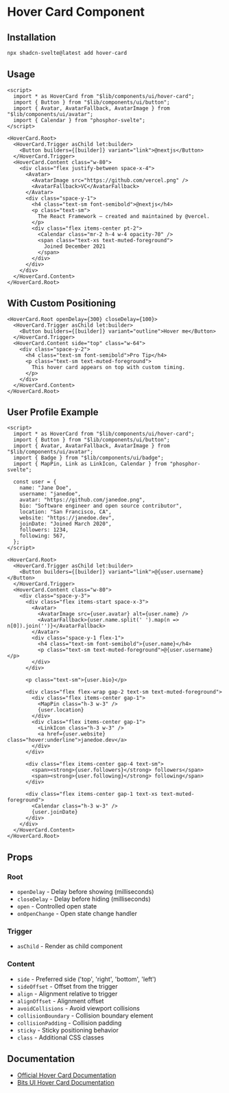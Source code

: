 # Hover Card Component

## Installation

```bash
npx shadcn-svelte@latest add hover-card
```

## Usage

```svelte
<script>
  import * as HoverCard from "$lib/components/ui/hover-card";
  import { Button } from "$lib/components/ui/button";
  import { Avatar, AvatarFallback, AvatarImage } from "$lib/components/ui/avatar";
  import { Calendar } from "phosphor-svelte";
</script>

<HoverCard.Root>
  <HoverCard.Trigger asChild let:builder>
    <Button builders={[builder]} variant="link">@nextjs</Button>
  </HoverCard.Trigger>
  <HoverCard.Content class="w-80">
    <div class="flex justify-between space-x-4">
      <Avatar>
        <AvatarImage src="https://github.com/vercel.png" />
        <AvatarFallback>VC</AvatarFallback>
      </Avatar>
      <div class="space-y-1">
        <h4 class="text-sm font-semibold">@nextjs</h4>
        <p class="text-sm">
          The React Framework – created and maintained by @vercel.
        </p>
        <div class="flex items-center pt-2">
          <Calendar class="mr-2 h-4 w-4 opacity-70" />
          <span class="text-xs text-muted-foreground">
            Joined December 2021
          </span>
        </div>
      </div>
    </div>
  </HoverCard.Content>
</HoverCard.Root>
```

## With Custom Positioning

```svelte
<HoverCard.Root openDelay={300} closeDelay={100}>
  <HoverCard.Trigger asChild let:builder>
    <Button builders={[builder]} variant="outline">Hover me</Button>
  </HoverCard.Trigger>
  <HoverCard.Content side="top" class="w-64">
    <div class="space-y-2">
      <h4 class="text-sm font-semibold">Pro Tip</h4>
      <p class="text-sm text-muted-foreground">
        This hover card appears on top with custom timing.
      </p>
    </div>
  </HoverCard.Content>
</HoverCard.Root>
```

## User Profile Example

```svelte
<script>
  import * as HoverCard from "$lib/components/ui/hover-card";
  import { Button } from "$lib/components/ui/button";
  import { Avatar, AvatarFallback, AvatarImage } from "$lib/components/ui/avatar";
  import { Badge } from "$lib/components/ui/badge";
  import { MapPin, Link as LinkIcon, Calendar } from "phosphor-svelte";
  
  const user = {
    name: "Jane Doe",
    username: "janedoe",
    avatar: "https://github.com/janedoe.png",
    bio: "Software engineer and open source contributor",
    location: "San Francisco, CA",
    website: "https://janedoe.dev",
    joinDate: "Joined March 2020",
    followers: 1234,
    following: 567,
  };
</script>

<HoverCard.Root>
  <HoverCard.Trigger asChild let:builder>
    <Button builders={[builder]} variant="link">@{user.username}</Button>
  </HoverCard.Trigger>
  <HoverCard.Content class="w-80">
    <div class="space-y-3">
      <div class="flex items-start space-x-3">
        <Avatar>
          <AvatarImage src={user.avatar} alt={user.name} />
          <AvatarFallback>{user.name.split(' ').map(n => n[0]).join('')}</AvatarFallback>
        </Avatar>
        <div class="space-y-1 flex-1">
          <h4 class="text-sm font-semibold">{user.name}</h4>
          <p class="text-sm text-muted-foreground">@{user.username}</p>
        </div>
      </div>
      
      <p class="text-sm">{user.bio}</p>
      
      <div class="flex flex-wrap gap-2 text-sm text-muted-foreground">
        <div class="flex items-center gap-1">
          <MapPin class="h-3 w-3" />
          {user.location}
        </div>
        <div class="flex items-center gap-1">
          <LinkIcon class="h-3 w-3" />
          <a href={user.website} class="hover:underline">janedoe.dev</a>
        </div>
      </div>
      
      <div class="flex items-center gap-4 text-sm">
        <span><strong>{user.followers}</strong> followers</span>
        <span><strong>{user.following}</strong> following</span>
      </div>
      
      <div class="flex items-center gap-1 text-xs text-muted-foreground">
        <Calendar class="h-3 w-3" />
        {user.joinDate}
      </div>
    </div>
  </HoverCard.Content>
</HoverCard.Root>
```

## Props

### Root
- `openDelay` - Delay before showing (milliseconds)
- `closeDelay` - Delay before hiding (milliseconds)
- `open` - Controlled open state
- `onOpenChange` - Open state change handler

### Trigger
- `asChild` - Render as child component

### Content
- `side` - Preferred side ('top', 'right', 'bottom', 'left')
- `sideOffset` - Offset from the trigger
- `align` - Alignment relative to trigger
- `alignOffset` - Alignment offset
- `avoidCollisions` - Avoid viewport collisions
- `collisionBoundary` - Collision boundary element
- `collisionPadding` - Collision padding
- `sticky` - Sticky positioning behavior
- `class` - Additional CSS classes

## Documentation

- [Official Hover Card Documentation](https://www.shadcn-svelte.com/docs/components/hover-card)
- [Bits UI Hover Card Documentation](https://bits-ui.com/docs/components/hover-card)